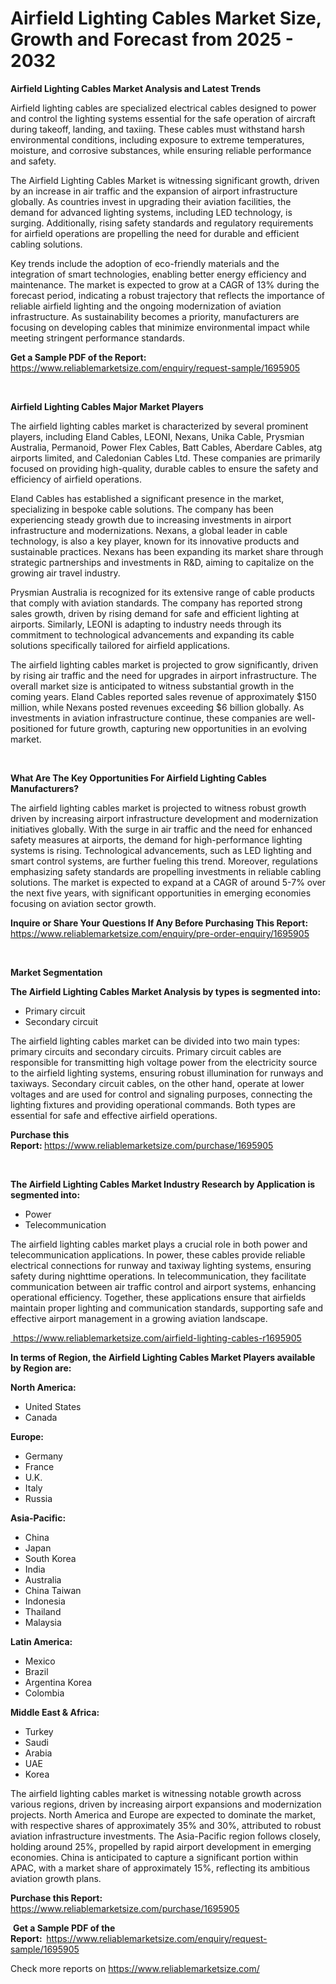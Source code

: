 <p><h1>Airfield Lighting Cables Market Size, Growth and Forecast from 2025 - 2032</h1></p><p><strong>Airfield Lighting Cables Market Analysis and Latest Trends</strong></p>
<p><p>Airfield lighting cables are specialized electrical cables designed to power and control the lighting systems essential for the safe operation of aircraft during takeoff, landing, and taxiing. These cables must withstand harsh environmental conditions, including exposure to extreme temperatures, moisture, and corrosive substances, while ensuring reliable performance and safety.</p><p>The Airfield Lighting Cables Market is witnessing significant growth, driven by an increase in air traffic and the expansion of airport infrastructure globally. As countries invest in upgrading their aviation facilities, the demand for advanced lighting systems, including LED technology, is surging. Additionally, rising safety standards and regulatory requirements for airfield operations are propelling the need for durable and efficient cabling solutions.</p><p>Key trends include the adoption of eco-friendly materials and the integration of smart technologies, enabling better energy efficiency and maintenance. The market is expected to grow at a CAGR of 13% during the forecast period, indicating a robust trajectory that reflects the importance of reliable airfield lighting and the ongoing modernization of aviation infrastructure. As sustainability becomes a priority, manufacturers are focusing on developing cables that minimize environmental impact while meeting stringent performance standards.</p></p>
<p><strong>Get a Sample PDF of the Report:&nbsp;</strong> <a href="https://www.reliablemarketsize.com/enquiry/request-sample/1695905?utm_campaign=2477&utm_medium=2&utm_source=Github&utm_content=ia&utm_term=13022025&utm_id=airfield-lighting-cables">https://www.reliablemarketsize.com/enquiry/request-sample/1695905</a></p>
<p>&nbsp;</p>
<p><strong>Airfield Lighting Cables Major Market Players</strong></p>
<p><p>The airfield lighting cables market is characterized by several prominent players, including Eland Cables, LEONI, Nexans, Unika Cable, Prysmian Australia, Permanoid, Power Flex Cables, Batt Cables, Aberdare Cables, atg airports limited, and Caledonian Cables Ltd. These companies are primarily focused on providing high-quality, durable cables to ensure the safety and efficiency of airfield operations.</p><p>Eland Cables has established a significant presence in the market, specializing in bespoke cable solutions. The company has been experiencing steady growth due to increasing investments in airport infrastructure and modernizations. Nexans, a global leader in cable technology, is also a key player, known for its innovative products and sustainable practices. Nexans has been expanding its market share through strategic partnerships and investments in R&D, aiming to capitalize on the growing air travel industry.</p><p>Prysmian Australia is recognized for its extensive range of cable products that comply with aviation standards. The company has reported strong sales growth, driven by rising demand for safe and efficient lighting at airports. Similarly, LEONI is adapting to industry needs through its commitment to technological advancements and expanding its cable solutions specifically tailored for airfield applications.</p><p>The airfield lighting cables market is projected to grow significantly, driven by rising air traffic and the need for upgrades in airport infrastructure. The overall market size is anticipated to witness substantial growth in the coming years. Eland Cables reported sales revenue of approximately $150 million, while Nexans posted revenues exceeding $6 billion globally. As investments in aviation infrastructure continue, these companies are well-positioned for future growth, capturing new opportunities in an evolving market.</p></p>
<p>&nbsp;</p>
<p><strong>What Are The Key Opportunities For Airfield Lighting Cables Manufacturers?</strong></p>
<p><p>The airfield lighting cables market is projected to witness robust growth driven by increasing airport infrastructure development and modernization initiatives globally. With the surge in air traffic and the need for enhanced safety measures at airports, the demand for high-performance lighting systems is rising. Technological advancements, such as LED lighting and smart control systems, are further fueling this trend. Moreover, regulations emphasizing safety standards are propelling investments in reliable cabling solutions. The market is expected to expand at a CAGR of around 5-7% over the next five years, with significant opportunities in emerging economies focusing on aviation sector growth.</p></p>
<p><strong>Inquire or Share Your Questions If Any Before Purchasing This Report:</strong> <a href="https://www.reliablemarketsize.com/enquiry/pre-order-enquiry/1695905?utm_campaign=2477&utm_medium=2&utm_source=Github&utm_content=ia&utm_term=13022025&utm_id=airfield-lighting-cables">https://www.reliablemarketsize.com/enquiry/pre-order-enquiry/1695905</a></p>
<p>&nbsp;</p>
<p><strong>Market Segmentation</strong></p>
<p><strong>The Airfield Lighting Cables Market Analysis by types is segmented into:</strong></p>
<p><ul><li>Primary circuit</li><li>Secondary circuit</li></ul></p>
<p><p>The airfield lighting cables market can be divided into two main types: primary circuits and secondary circuits. Primary circuit cables are responsible for transmitting high voltage power from the electricity source to the airfield lighting systems, ensuring robust illumination for runways and taxiways. Secondary circuit cables, on the other hand, operate at lower voltages and are used for control and signaling purposes, connecting the lighting fixtures and providing operational commands. Both types are essential for safe and effective airfield operations.</p></p>
<p><strong>Purchase this Report:&nbsp;</strong><a href="https://www.reliablemarketsize.com/purchase/1695905?utm_campaign=2477&utm_medium=2&utm_source=Github&utm_content=ia&utm_term=13022025&utm_id=airfield-lighting-cables">https://www.reliablemarketsize.com/purchase/1695905</a></p>
<p>&nbsp;</p>
<p><strong>The Airfield Lighting Cables Market Industry Research by Application is segmented into:</strong></p>
<p><ul><li>Power</li><li>Telecommunication</li></ul></p>
<p><p>The airfield lighting cables market plays a crucial role in both power and telecommunication applications. In power, these cables provide reliable electrical connections for runway and taxiway lighting systems, ensuring safety during nighttime operations. In telecommunication, they facilitate communication between air traffic control and airport systems, enhancing operational efficiency. Together, these applications ensure that airfields maintain proper lighting and communication standards, supporting safe and effective airport management in a growing aviation landscape.</p></p>
<p><a href="https://www.reliablemarketsize.com/airfield-lighting-cables-r1695905?utm_campaign=2477&utm_medium=2&utm_source=Github&utm_content=ia&utm_term=13022025&utm_id=airfield-lighting-cables">&nbsp;https://www.reliablemarketsize.com/airfield-lighting-cables-r1695905</a></p>
<p><strong>In terms of Region, the Airfield Lighting Cables Market Players available by Region are:</strong></p>
<p>
    <p> <strong> North America: </strong>
        <ul>
            <li>United States</li>
            <li>Canada</li>
        </ul>
        </p> 
    <p> <strong> Europe: </strong>
        <ul>
            <li>Germany</li>
            <li>France</li>
            <li>U.K.</li>
            <li>Italy</li>
            <li>Russia</li>
        </ul>
        </p> 
    <p> <strong> Asia-Pacific: </strong>
        <ul>
            <li>China</li>
            <li>Japan</li>
            <li>South Korea</li>
            <li>India</li>
            <li>Australia</li>
            <li>China Taiwan</li>
            <li>Indonesia</li>
            <li>Thailand</li>
            <li>Malaysia</li>
        </ul>
        </p> 
    <p> <strong> Latin America: </strong>
        <ul>
            <li>Mexico</li>
            <li>Brazil</li>
            <li>Argentina Korea</li>
            <li>Colombia</li>
        </ul>
        </p> 
    <p> <strong> Middle East & Africa: </strong>
        <ul>
            <li>Turkey</li>
            <li>Saudi</li>
            <li>Arabia</li>
            <li>UAE</li>
            <li>Korea</li>
        </ul>
    </p>
    </p>
<p><p>The airfield lighting cables market is witnessing notable growth across various regions, driven by increasing airport expansions and modernization projects. North America and Europe are expected to dominate the market, with respective shares of approximately 35% and 30%, attributed to robust aviation infrastructure investments. The Asia-Pacific region follows closely, holding around 25%, propelled by rapid airport development in emerging economies. China is anticipated to capture a significant portion within APAC, with a market share of approximately 15%, reflecting its ambitious aviation growth plans.</p></p>
<p><strong>Purchase this Report: </strong><a href="https://www.reliablemarketsize.com/purchase/1695905?utm_campaign=2477&utm_medium=2&utm_source=Github&utm_content=ia&utm_term=13022025&utm_id=airfield-lighting-cables">https://www.reliablemarketsize.com/purchase/1695905</a></p>
<p>&nbsp;<strong>Get a Sample PDF of the Report:&nbsp;&nbsp;</strong><a href="https://www.reliablemarketsize.com/enquiry/request-sample/1695905?utm_campaign=2477&utm_medium=2&utm_source=Github&utm_content=ia&utm_term=13022025&utm_id=airfield-lighting-cables">https://www.reliablemarketsize.com/enquiry/request-sample/1695905</a></p>
<p><strong></strong></p>
<p>Check more reports on <a href="https://www.reliablemarketsize.com/?utm_campaign=2477&utm_medium=2&utm_source=Github&utm_content=ia&utm_term=13022025&utm_id=airfield-lighting-cables">https://www.reliablemarketsize.com/</a></p>